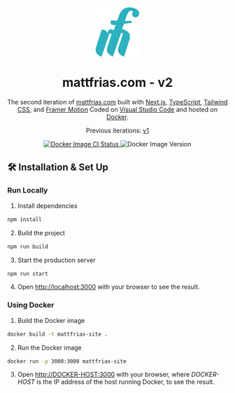 <div align="center">
  <img alt="Logo" src="https://raw.githubusercontent.com/mattfrias/mattfrias-site/v1/images/favicon.png" width="100" />
</div>
<h1 align="center">
  mattfrias.com - v2
</h1>
<p align="center">
  The second iteration of <a href="https://mattfrias.com" target="_blank">mattfrias.com</a> built with <a href="https://nextjs.org" target="_blank">Next.js</a>, <a href="https://www.typescriptlang.org/" target="_blank">TypeScript</a>, <a href="https://tailwindcss.com/" target="_blank">Tailwind CSS</a>, and <a href="https://www.framer.com/motion/" target="_blank">Framer Motion</a> Coded on <a href="https://code.visualstudio.com/" target="_blank">Visual Studio Code</a> and hosted on <a href="https://www.docker.com/" target="_blank">Docker</a>.
</p>
<p align="center">
  Previous iterations:
  <a href="https://github.com/mattfrias/mattfrias-site/tree/v1" target="_blank">v1</a>
</p>
<p align="center">
  <a href="https://github.com/mattfrias/mattfrias-site/actions/workflows/docker-image.yml" target="_blank">
    <img src="https://github.com/mattfrias/mattfrias-site/actions/workflows/docker-image.yml/badge.svg" alt="Docker Image CI Status" />
  </a>
	<a>
		<img src="https://img.shields.io/docker/v/mattfrias/mattfrias-site" alt="Docker Image Version">
	</a>

</p>

<!-- Explain the install process -->
## 🛠️ Installation & Set Up

### Run Locally
1. Install dependencies
```sh
npm install
```

2. Build the project
```sh
npm run build
```

3. Start the production server
```sh
npm run start
```

4. Open [http://localhost:3000](http://localhost:3000) with your browser to see the result.

### Using Docker
1. Build the Docker image
```sh
docker build -t mattfrias-site .
```

2. Run the Docker image
```sh
docker run -p 3000:3000 mattfrias-site
```

3. Open [http://DOCKER-HOST:3000](http://DOCKER-HOST:3000) with your browser, where *DOCKER-HOST* is the IP address of the host running Docker, to see the result.

